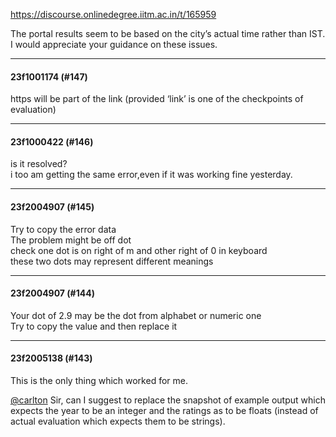 https://discourse.onlinedegree.iitm.ac.in/t/165959

The portal results seem to be based on the city’s actual time rather than IST.<br/>
I would appreciate your guidance on these issues.</p><hr>

<h4>23f1001174 (#147)</h4>
<p>https will be part of the link (provided ‘link’ is one of the checkpoints of evaluation)</p><hr>

<h4>23f1000422 (#146)</h4>
<p>is it resolved?<br/>
i too am getting the same error,even if it was working fine yesterday.</p><hr>

<h4>23f2004907 (#145)</h4>
<p>Try to copy the error data<br/>
The problem might be off dot<br/>
check one dot is on right of m and other right of 0 in keyboard<br/>
these two dots may represent different meanings</p><hr>

<h4>23f2004907 (#144)</h4>
<p>Your dot of 2.9 may be the dot from alphabet or numeric one<br/>
Try to copy the value and then replace it</p><hr>

<h4>23f2005138 (#143)</h4>
<p>This is the only thing which worked for me.</p>
<p><a class="mention" href="/u/carlton">@carlton</a> Sir, can I suggest to replace the snapshot of example output which expects the year to be an integer and the ratings as to be floats (instead of actual evaluation which expects them to be strings).
